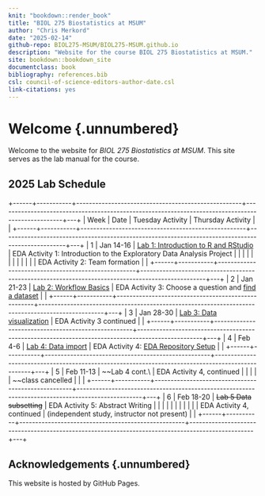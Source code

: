 ```yaml
---
knit: "bookdown::render_book"
title: "BIOL 275 Biostatistics at MSUM"
author: "Chris Merkord"
date: "2025-02-14"
github-repo: BIOL275-MSUM/BIOL275-MSUM.github.io
description: "Website for the course BIOL 275 Biostatistics at MSUM."
site: bookdown::bookdown_site
documentclass: book
bibliography: references.bib
csl: council-of-science-editors-author-date.csl
link-citations: yes
---
```


# Welcome {.unnumbered}

Welcome to the website for *BIOL 275 Biostatistics at MSUM*. This site serves as the lab manual for the course.

## 2025 Lab Schedule

+------+-----------+----------------------------------------------------+--------------------------------------------------------------------------------------------------+---+
| Week | Date      | Tuesday Activity                                   | Thursday Activity                                                                                |   |
+------+-----------+----------------------------------------------------+--------------------------------------------------------------------------------------------------+---+
| 1    | Jan 14-16 | [Lab 1: Introduction to R and RStudio](lab-1.html) | EDA Activity 1: Introduction to the Exploratory Data Analysis Project                            |   |
|      |           |                                                    |                                                                                                  |   |
|      |           |                                                    | EDA Activity 2: Team formation                                                                   |   |
+------+-----------+----------------------------------------------------+--------------------------------------------------------------------------------------------------+---+
| 2    | Jan 21-23 | [Lab 2: Workflow Basics](lab-2.html)               | EDA Activity 3: Choose a question and [find a dataset](data-sets.html)                           |   |
+------+-----------+----------------------------------------------------+--------------------------------------------------------------------------------------------------+---+
| 3    | Jan 28-30 | [Lab 3: Data visualization](lab-3.html)            | EDA Activity 3 continued                                                                         |   |
+------+-----------+----------------------------------------------------+--------------------------------------------------------------------------------------------------+---+
| 4    | Feb 4-6   | [Lab 4: Data import](lab-4.html)                   | EDA Activity 4: [EDA Repository Setup](https://biol275-msum.github.io/eda-repository-setup.html) |   |
+------+-----------+----------------------------------------------------+--------------------------------------------------------------------------------------------------+---+
| 5    | Feb 11-13 | ~~Lab 4 cont.\                                     | EDA Activity 4, continued                                                                        |   |
|      |           | ~~class cancelled                                  |                                                                                                  |   |
+------+-----------+----------------------------------------------------+--------------------------------------------------------------------------------------------------+---+
| 6    | Feb 18-20 | ~~Lab 5 Data subsetting~~                          | EDA Activity 5: Abstract Writing                                                                 |   |
|      |           |                                                    |                                                                                                  |   |
|      |           | EDA Activity 4, continued                          | (independent study, instructor not present)                                                      |   |
+------+-----------+----------------------------------------------------+--------------------------------------------------------------------------------------------------+---+

## Acknowledgements {.unnumbered}

This website is hosted by GitHub Pages.
